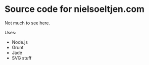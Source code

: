 # Source code for nielsoeltjen.com

Not much to see here.

Uses:
- Node.js
- Grunt
- Jade
- SVG stuff